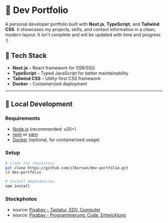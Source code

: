 # 💼 Dev Portfolio

A personal developer portfolio built with **Next.js**, **TypeScript**, and **Tailwind CSS**. It showcases my projects, skills, and contact information in a clean, modern layout. It isn't complete and will be updated with time and progress :) .

## 🔧 Tech Stack

- **Next.js** – React framework for SSR/SSG
- **TypeScript** – Typed JavaScript for better maintainability
- **Tailwind CSS** – Utility-first CSS framework
- **Docker** – Containerized deployment

---

## 🚀 Local Development

### Requirements

- [Node.js](https://nodejs.org/) (recommended: v20+)
- [npm](https://www.npmjs.com/) or [yarn](https://yarnpkg.com/)
- [Docker](https://www.docker.com/) (optional, for containerized usage)

### Setup

```bash
# Clone the repository
git clone https://github.com/zlKxrsan/dev-portfolio.git
cd dev-portfolio

# Install dependencies
npm install
```

### Stockphotos

- source: [Pixabay - Tastatur, EDV, Computer](https://pixabay.com/de/photos/tastatur-edv-computer-keyboard-3726583/)
- source: [Pixabay - Programmierung, Code, Entwicklung](https://pixabay.com/de/photos/programmierung-code-entwicklung-583923/)
